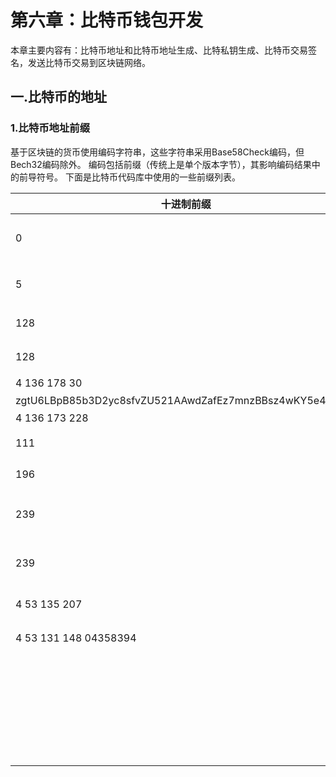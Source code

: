 # 第六章：比特币钱包开发

本章主要内容有：比特币地址和比特币地址生成、比特私钥生成、比特币交易签名，发送比特币交易到区块链网络。

## 一.比特币的地址

### 1.比特币地址前缀

基于区块链的货币使用编码字符串，这些字符串采用Base58Check编码，但Bech32编码除外。 编码包括前缀（传统上是单个版本字节），其影响编码结果中的前导符号。 下面是比特币代码库中使用的一些前缀列表。

|十进制前缀| 十六进制	 |     案列使用           |	   前面标识   |	                        例子                        | 
|---------|----------|------------------------|--------------|-----------------------------------------------------|
|    0	  |     00	  |  公钥Hash (P2PKH地址)	  |      1	     |    17VZNX1SN5NtKa8UQFxwQbFeFc3iqRYhem               |
|    5	  |     05   |	 脚本Hash(P2SH address)	|      3	     |     3EktnHQD7RiAE6uzMj2ZifT9YgRrkSgzQX              |
|   128	  |     80	  |  私钥 (WIF, 未压缩公钥)	|      5	     |5Hwgr3u458GLafKBgxtssHSPqJnYoGrSzgQsPwLFhLNYskDPyyA |
|   128	  |     80	  | 私钥 (WIF, 压缩公钥)	   |    K or L	  |L1aW4aubDFB7yfras2S1mN3bqg9nwySY8nkoLmJebSLD5BWv3ENZ|
|4 136 178 30|	0488B21E|	      BIP32公钥	        |      xpub	   |xpub661MyMwAqRbcEYS8w7XLSVeEsBXy79zSzH1J8vCdxAZningWLdN3
zgtU6LBpB85b3D2yc8sfvZU521AAwdZafEz7mnzBBsz4wKY5e4cp9LB|
|4 136 173 228|	0488ADE4 |	BIP32私钥             |	      xprv	 | xprv9s21ZrQH143K24Mfq5zL5MhWK9hUhhGbd45hLXo2Pq2oqzMMo63oStZzF93Y5wvzdUayhgkkFoicQZcP3y52uPPxFnfoLZB21Teqt1VvEHx |
|      111    |   	6F	  |    测试公钥hash        |	m or n      |	    mipcBbFg9gMiCh81Kj8tqqdgoZub1ZJRfn                 |
|      196	  |     C4	  |    测试脚本hash        |	    2	        |    2MzQwSSnBHWHqSAqtTVQ6v47XtaisrJa1Vc                |
|      239	  |     EF	  | 测试网私钥 (WIF, 未压缩公钥) |	9	       | 92Pg46rUhgTT7romnV7iGW6W1gbGdeezqdbJCzShkCsYNzyyNcc   |
| 239	       |      EF	  |测试网私钥 (WIF, 压缩公钥)    |  c        |	cNJFgo1driFnPcBdBX8BrJrpxchBWXwXCvNH5SoSkdcF6JXXwHMm  |
|4 53 135 207 |	043587CF	 | 测试网BIP32公钥	           | tpub	      | tpubD6NzVbkrYhZ4WLczPJWReQycCJdd6YVWXubbVUFnJ5KgU5MDQrD998ZJLNGbhd2pq7ZtDiPYTfJ7iBenLVQpYgSQqPjUsQeJXH8VQ8xA67D|
|4 53 131 148	04358394	  | 测试网BIP32私钥            |	tprv	      |  tprv8ZgxMBicQKsPcsbCVeqqF1KVdH7gwDJbxbzpCxDUsoXHdb6SnTPYxdwSAKDC6KKJzv7khnNWRAJQsRA8BBQyiSfYnRt6zuu4vZQGKjeW4YF|
|   |   | Bech32公钥hash和脚本Hash	 | bc1	 | bc1qw508d6qejxtdg4y5r3zarvary0c5xw7kv8f3t4 |
|   |   | Bech32测试网公钥hash和脚本Hash	 | tb1	 |tb1qw508d6qejxtdg4y5r3zarvary0c5xw7kxpjzsx|



